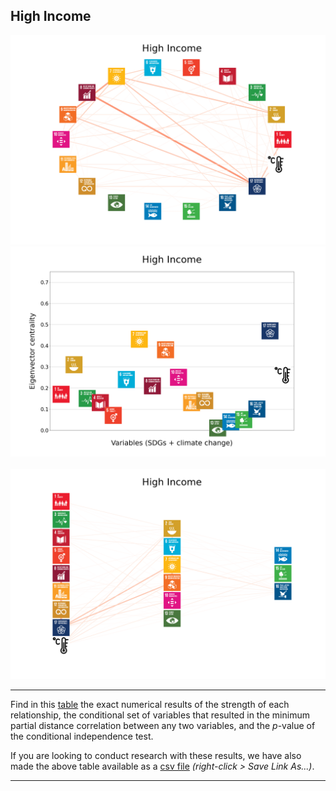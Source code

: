 ## High Income

<img src="../High Income/High Income_circular_network_logos.png">
<img src="../High Income/High Income_eigenvector_centrality.png">
<br>
<br>
<img src="../High Income/High Income_multipartite_network_logos_cluster.png">

---

Find in this <a href="../High Income/TLPH_website_tables_36-end.pdf" target="_blank">table</a> the exact numerical results of the strength of each relationship, the conditional set of variables that resulted in the minimum partial distance correlation between any two variables, and the _p_-value of the conditional independence test.

If you are looking to conduct research with these results, we have also made the above table available as a <a href="https://raw.githubusercontent.com/felix-laumann/SDG-networks/gh-pages/Results/csv/conditions_High Income.csv" target="_blank" download>csv file</a> _(right-click > Save Link As...)_. 

---
